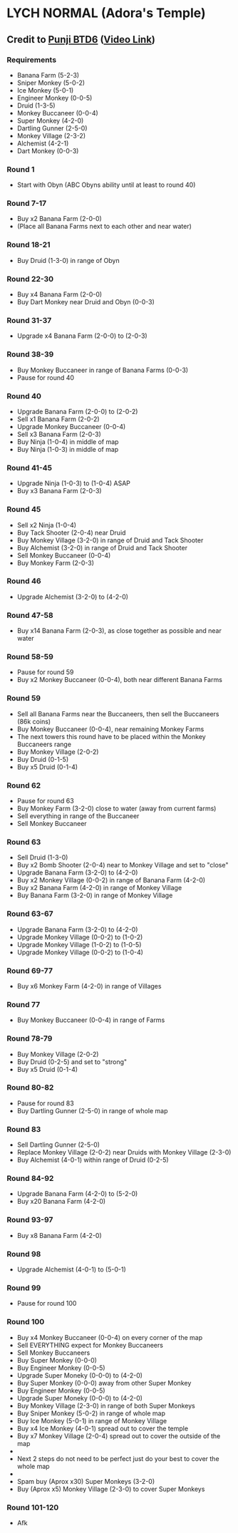 # LYCH **NORMAL** (Adora's Temple)
## Credit to [Punji BTD6](https://www.youtube.com/channel/UC35sgWgGoeh8pUT-hIXsiWQ) ([Video Link](https://www.youtube.com/watch?v=q6Vl-71RbEE))

### Requirements
* Banana Farm (5-2-3)
* Sniper Monkey (5-0-2)
* Ice Monkey (5-0-1)
* Engineer Monkey (0-0-5)
* Druid (1-3-5)
* Monkey Buccaneer (0-0-4)
* Super Monkey (4-2-0)
* Dartling Gunner (2-5-0)
* Monkey Village (2-3-2)
* Alchemist (4-2-1)
* Dart Monkey (0-0-3)

### Round 1
* Start with Obyn (ABC Obyns ability until at least to round 40)

### Round 7-17
* Buy x2 Banana Farm (2-0-0)
* (Place all Banana Farms next to each other and near water)

### Round 18-21
* Buy Druid (1-3-0) in range of Obyn

### Round 22-30
* Buy x4 Banana Farm (2-0-0)
* Buy Dart Monkey near Druid and Obyn (0-0-3)

### Round 31-37
* Upgrade x4 Banana Farm (2-0-0) to (2-0-3)

### Round 38-39
* Buy Monkey Buccaneer in range of Banana Farms (0-0-3)
* Pause for round 40

### Round 40
* Upgrade Banana Farm (2-0-0) to (2-0-2)
* Sell x1 Banana Farm (2-0-2)
* Upgrade Monkey Buccaneer (0-0-4)
* Sell x3 Banana Farm (2-0-3)
* Buy Ninja (1-0-4) in middle of map 
* Buy Ninja (1-0-3) in middle of map 

### Round 41-45
* Upgrade Ninja (1-0-3) to (1-0-4) ASAP
* Buy x3 Banana Farm (2-0-3)

### Round 45
* Sell x2 Ninja (1-0-4)
* Buy Tack Shooter (2-0-4) near Druid 
* Buy Monkey Village (3-2-0) in range of Druid and Tack Shooter
* Buy Alchemist (3-2-0) in range of Druid and Tack Shooter 
* Sell Monkey Buccaneer (0-0-4)
* Buy Monkey Farm (2-0-3)

### Round 46
* Upgrade Alchemist (3-2-0) to (4-2-0)

### Round 47-58
* Buy x14 Banana Farm (2-0-3), as close together as possible and near water

### Round 58-59
* Pause for round 59
* Buy x2 Monkey Buccaneer (0-0-4), both near different Banana Farms

### Round 59
* Sell all Banana Farms near the Buccaneers, then sell the Buccaneers (86k coins)
* Buy Monkey Buccaneer (0-0-4), near remaining Monkey Farms
* The next towers this round have to be placed within the Monkey Buccaneers range
* Buy Monkey Village (2-0-2)
* Buy Druid (0-1-5)
* Buy x5 Druid (0-1-4)

### Round 62
* Pause for round 63
* Buy Monkey Farm (3-2-0) close to water (away from current farms)
* Sell everything in range of the Buccaneer
* Sell Monkey Buccaneer

### Round 63
* Sell Druid (1-3-0)
* Buy x2 Bomb Shooter (2-0-4) near to Monkey Village and set to "close"
* Upgrade Banana Farm (3-2-0) to (4-2-0)
* Buy x2 Monkey Village (0-0-2) in range of Banana Farm (4-2-0)
* Buy x2 Banana Farm (4-2-0) in range of Monkey Village
* Buy Banana Farm (3-2-0) in range of Monkey Village

### Round 63-67
* Upgrade Banana Farm (3-2-0) to (4-2-0)
* Upgrade Monkey Village (0-0-2) to (1-0-2)
* Upgrade Monkey Village (1-0-2) to (1-0-5)
* Upgrade Monkey Village (0-0-2) to (1-0-4)

### Round 69-77
* Buy x6 Monkey Farm (4-2-0) in range of Villages

### Round 77
* Buy Monkey Buccaneer (0-0-4) in range of Farms

### Round 78-79
* Buy Monkey Village (2-0-2)
* Buy Druid (0-2-5) and set to "strong"
* Buy x5 Druid (0-1-4)

### Round 80-82
* Pause for round 83
* Buy Dartling Gunner (2-5-0) in range of whole map

### Round 83
* Sell Dartling Gunner (2-5-0)
* Replace Monkey Village (2-0-2) near Druids with Monkey Village (2-3-0)
* Buy Alchemist (4-0-1) within range of Druid (0-2-5)

### Round 84-92
* Upgrade Banana Farm (4-2-0) to (5-2-0)
* Buy x20 Banana Farm (4-2-0)

### Round 93-97
* Buy x8 Banana Farm (4-2-0)

### Round 98
* Upgrade Alchemist (4-0-1) to (5-0-1)

### Round 99
* Pause for round 100

### Round 100
* Buy x4 Monkey Buccaneer (0-0-4) on every corner of the map
* Sell EVERYTHING expect for Monkey Buccaneers
* Sell Monkey Buccaneers
* Buy Super Monkey (0-0-0)
* Buy Engineer Monkey (0-0-5)
* Upgrade Super Moneky (0-0-0) to (4-2-0)
* Buy Super Monkey (0-0-0) away from other Super Monkey
* Buy Engineer Monkey (0-0-5)
* Upgrade Super Moneky (0-0-0) to (4-2-0)
* Buy Monkey Village (2-3-0) in range of both Super Monkeys
* Buy Sniper Monkey (5-0-2) in range of whole map
* Buy Ice Monkey (5-0-1) in range of Monkey Village
* Buy x4 Ice Monkey (4-0-1) spread out to cover the temple
* Buy x7 Monkey Village (2-0-4) spread out to cover the outside of the map
* 
* Next 2 steps do not need to be perfect just do your best to cover the whole map
* 
* Spam buy (Aprox x30) Super Monkeys (3-2-0)
* Buy (Aprox x5) Monkey Village (2-3-0) to cover Super Monkeys

### Round 101-120
* Afk

